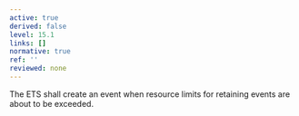 ```yaml
---
active: true
derived: false
level: 15.1
links: []
normative: true
ref: ''
reviewed: none
---
```


The ETS shall create an event when resource limits for retaining events are about to be exceeded.

